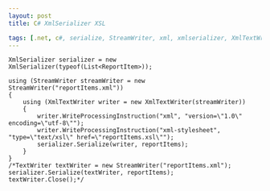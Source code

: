 ```yaml
---
layout: post
title: C# XmlSerializer XSL

tags: [.net, c#, serialize, StreamWriter, xml, xmlserializer, XmlTextWriter, xsl]
---
```


    XmlSerializer serializer = new XmlSerializer(typeof(List<ReportItem>));

    using (StreamWriter streamWriter = new StreamWriter("reportItems.xml"))
    {
        using (XmlTextWriter writer = new XmlTextWriter(streamWriter))
        {
            writer.WriteProcessingInstruction("xml", "version=\"1.0\" encoding=\"utf-8\"");
            writer.WriteProcessingInstruction("xml-stylesheet", "type=\"text/xsl\" href=\"reportItems.xsl\"");
            serializer.Serialize(writer, reportItems);
        }
    }
    /*TextWriter textWriter = new StreamWriter("reportItems.xml");
    serializer.Serialize(textWriter, reportItems);
    textWriter.Close();*/
